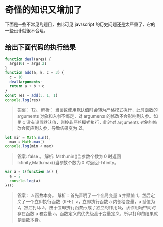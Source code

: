 # 奇怪的知识又增加了

下面是一些不常见的题目，由此可见 javascript 的历史问题还是太严重了，它的一些设计就很不合理。

## 给出下面代码的执行结果

```javascript
function deal(args) {
  args[0] = args[2]
}
function add(a, b, c = 3) {
  c = 10
  deal(arguments)
  return a + b + c
}
const res = add(1, 1, 1)
console.log(res)
```

> 答案： 12。
> 解析： 当函数使用默认值时会转为严格模式执行，此时函数的 arguments 对象和入参不绑定，对 arguments 的修改不会影响到入参。如果 c 没有设置默认值，则按非严格模式执行，此时对 arguments 对象的修改会反应到入参，导致结果变为 21。

```javascript
let min = Math.min(),
  max = Math.max()
console.log(min < max)
```

> 答案: false 。
> 解析: Math.min()当参数个数为 0 时返回 Infinity,Math.max()当参数个数为 0 时返回-Infinity。

```javascript
var a = 1(function a() {
  a = 2
  console.log(a)
})()
```

> 答案： a 函数本身。
> 解析：首先声明了一个全局变量 a 并赋值 1，然后定义了一个立即执行函数（IIFE）a，立即执行函数 a 内部给变量，a 赋值为 2，然后打印 a。由于立即执行函数形成了独立的作用域，该作用域中同时存在函数 a 和变量 a，函数定义的优先级高于变量定义，所以打印的结果就是函数本身。
